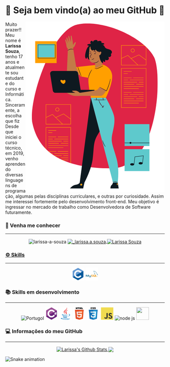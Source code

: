 <h1 align = "center">🤍 Seja bem vindo(a) ao meu GitHub 🤍</h1>
<img align="right" src="https://raw.githubusercontent.com/eu-larissasouza/eu-larissasouza/main/Vetor%20Working%20Woman%20Programmer.png" alt="Vetor Working Woman Programmer">
<p> Muito prazer!! Meu nome é <strong>Larissa Souza</strong>, tenho 17 anos e atualmente sou estudante do curso e Informática. Sinceramente, a escolha que fiz Desde que iniciei o curso técnico, em 2019, venho aprendendo diversas linguagens de programação, algumas pelas disciplinas curriculares, e outras por curiosidade. Assim me interessei fortemente pelo desenvolvimento front-end. Meu objetivo é ingressar no mercado de trabalho como Desenvolvedora de Software futuramente.</p>

<h3 align = "left">📱 Venha me conhecer </h3>
<hr>
<p align = "center">
    <a style="text-decoration: none;" href = "https://www.linkedin.com/in/larissa-a-souza/" target = "_blank"> 
        <img align = "center" src = "https://image.flaticon.com/icons/png/512/174/174857.png"alt =" larissa-a-souza "height =" 40 "width =" 40 "/> 
    </a>
    <a href="https://instagram.com/_larissa.a.souza" target="_blank"> <img align = "center" src = "https://cdn.worldvectorlogo.com/logos/instagram-2-1.svg"alt =" _larissa.a.souza "height =" 40 "width =" 40 "/>
    </a>
    <a href = "mailto: larissa.alves.souza@outlook.com" target="_blank"> <img align = "center" src = "https://bn1304files.storage.live.com/y4mLhwpm5AEqV-YNVbdDNgYkd3PgQAIvazXEHevMf8bhLvRrfNqS6YUx4nbD_1X5hjPaRTJ_rD7DcGis9C-WgUwsmcz4O2VDGLGMhMIl9nATKt0wZGAkcG9ktWiEuH_7gk1jDTcmkaxEQcU9rTsRoUxVMOc2G8b6dpY92-wBlbYqhNJ9qPt3vd9a3hJXFQ2XvCl?width=40&height=40&cropmode=none"alt =" Larissa Souza "height =" 40 "width =" 40 "/>
</p>

<h3 align = "left">⚙️ Skills </h3>
<hr>
<p align = "center"> 
    <a style="text-decoration: none;" href="https://www.cprogramming.com/" target="_blank"> 
    <img src = "https://raw.githubusercontent.com/devicons/devicon/master/icons/c/c-original.svg "alt =" C "width =" 40 "height =" 40 "/> 
    </a> 
    <a style="text-decoration: none;" href="https://www.mysql.com/" target="_blank"> 
        <img src ="https://raw.githubusercontent.com/devicons/devicon/master/icons/mysql/mysql-original-wordmark.svg "alt =" mysql "width =" 40 "height =" 40 "/> 
    </a> 
</p>

<h3 align = "left">📚 Skills em desenvolvimento </h3>
<hr>
<p align = "center">
    <a style="text-decoration: none;" href="http://lite.acad.univali.br/portugol/ "target ="_blank "> 
        <img src ="https://bn1304files.storage.live.com/y4mRqNYbNfL-2HyWnKA6yeIIph4nrasZlp6PikVqW6a5UE1dW6Z_bPod0HzjFQUjRHyaZCGKr9zUXDzcK2d0TGFTpK6MdUrOLTqs-IYVRi4PF6TZYLtqEURvZ0Uub6I3s3wi6hpeSqjis9HNxtus_cjDrpSb3gbQDjv_nK8QGfFIZ03I2eI6PhD9Pt6pzLwor5g?width=40&height=40&cropmode=none "alt =" Portugol "width =" 40 "height =" 40 "/> 
    </a> 
    <a style="text-decoration: none;" href = "https://www.w3schools.com/cs/" target = "_blank"> 
        <img src = "https://raw.githubusercontent.com/devicons/devicon/master/icons/csharp/csharp-original.svg "alt =" csharp "largura =" 40 "height = "40" /> 
    </a> 
    <a style="text-decoration: none;" href="https://www.java.com" target="_blank"> 
        <img src ="https://raw.githubusercontent.com/devicons/devicon/master/icons/java/java-original.svg "alt =" java "width =" 40 "height =" 40 "/> 
    </a> 
        <a style="text-decoration: none;" href ="https://www.w3.org/html/ "target ="_blank "> 
        <img src ="https://raw.githubusercontent.com/devicons/devicon/master/icons/html5/html5-original-wordmark.svg "alt =" html5 "width =" 40 "height =" 40 "/> 
    </a>
    <a style="text-decoration: none;" href="https://www.w3schools.com/css/" target="_blank"> 
        <img  src = "https://raw.githubusercontent.com/devicons/devicon/master/icons/css3/css3-original-wordmark.svg"alt =" css3 "width =" 40 "height =" 40 "/> 
    </a> 
    <a style="text-decoration: none;" href="https://www.w3schools.com/js/ "target ="_blank "> 
        <img src ="https://raw.githubusercontent.com/devicons/devicon/master/icons/javascript/javascript-original.svg "alt =" javascript "width =" 40 "height =" 40 "/> 
    </a>
    <a style="text-decoration: none;" href="https://nodejs.org/en/ "target ="_blank "> 
        <img src ="https://bn1304files.storage.live.com/y4mOCTfsSjeR5fWYfzvBJylZv8Fo_mQ0V7bKY7eqLO3cAvwHSSNQXA51VfGsQmZTmvwJGrdeF7kgHnyi3t29V-T5LeI2tZu6gQnEMmVVFDk55eVFu-7erpmSJBqd82yVCAjJmkervUzDAZBKQJyxFNWUuqwfT8D02GaDn0DXMkAo961wlh7te1xnG1V1BpriloB?width=40&height=40&cropmode=none "alt =" node js "width =" 40 "height =" 40 "/> 
    </a> 
    <img src="https://bn1304files.storage.live.com/y4mOCTfsSjeR5fWYfzvBJylZv8Fo_mQ0V7bKY7eqLO3cAvwHSSNQXA51VfGsQmZTmvwJGrdeF7kgHnyi3t29V-T5LeI2tZu6gQnEMmVVFDk55eVFu-7erpmSJBqd82yVCAjJmkervUzDAZBKQJyxFNWUuqwfT8D02GaDn0DXMkAo961wlh7te1xnG1V1BpriloB?width=40&height=40&cropmode=none" width="40" height="40" />
    
</p>

<h3 align = "left">💻 Informações do meu GitHub </h3>
<hr>
<p align = "center">
    <a href="https://github.com/eu-larissasouza">
        <img align="center" alt="Larissa's Github Stats" src="https://github-readme-stats.vercel.app/api?username=eu-larissasouza&show_icons=true&theme=radical" />
    </a>
    <a href="https://github.com/eu-larissasouza">
        <img align="center" src="https://github-readme-stats.anuraghazra1.vercel.app/api/top-langs/?username=eu-larissasouza&theme=radical" />
    </a>
</p>

![Snake animation](https://github.com/eu-larissasouza/eu-larissasouza/blob/main/.github/workflows/cobrinha.yml)
